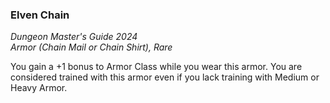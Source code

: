 ### Elven Chain
*Dungeon Master's Guide 2024*  
*Armor (Chain Mail or Chain Shirt), Rare*

You gain a +1 bonus to Armor Class while you wear this armor. You are considered trained with this armor even if you lack training with Medium or Heavy Armor.